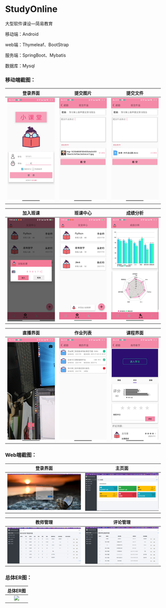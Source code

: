 # StudyOnline
大型软件课设—简易教育



移动端：Android

web端：Thymeleaf、BootStrap

服务端：SpringBoot、Mybatis

数据库：Mysql


### 移动端截图：

| 登录界面 | 提交图片 | 提交文件 |
|:-------:|:---------:|:---------:|
|![](https://github.com/CharlesKinx/StudyOnline/blob/master/%E9%A1%B9%E7%9B%AE%E6%88%AA%E5%9B%BE/011E887424A08CC162B3703C5A73B62C.jpg) | ![](https://github.com/CharlesKinx/StudyOnline/blob/master/%E9%A1%B9%E7%9B%AE%E6%88%AA%E5%9B%BE/610381F6CFAAE42161B12085574106ED.jpg) | ![](https://github.com/CharlesKinx/StudyOnline/blob/master/%E9%A1%B9%E7%9B%AE%E6%88%AA%E5%9B%BE/82C4DD3B222EC27B5A5D61BBCD9A4145.jpg)|  

| 加入班课 | 班课中心 | 成绩分析 |
|:-------:|:---------:|:---------:|
|![](https://github.com/CharlesKinx/StudyOnline/blob/master/%E9%A1%B9%E7%9B%AE%E6%88%AA%E5%9B%BE/8FF3409407AFF8CBF901C0864F16A3D1.jpg) | ![](https://github.com/CharlesKinx/StudyOnline/blob/master/%E9%A1%B9%E7%9B%AE%E6%88%AA%E5%9B%BE/FF800FD12C488DE988F8D085E0C3ADCF.jpg) | ![](https://github.com/CharlesKinx/StudyOnline/blob/master/%E9%A1%B9%E7%9B%AE%E6%88%AA%E5%9B%BE/CAAA095737DDC430BADA0EFA9F6C18C6.jpg)|  


| 直播界面 | 作业列表 | 课程界面 |
|:-------:|:---------:|:---------:|
|![](https://github.com/CharlesKinx/StudyOnline/blob/master/%E9%A1%B9%E7%9B%AE%E6%88%AA%E5%9B%BE/6.jpg) | ![](https://github.com/CharlesKinx/StudyOnline/blob/master/%E9%A1%B9%E7%9B%AE%E6%88%AA%E5%9B%BE/7.jpg) | ![](https://github.com/CharlesKinx/StudyOnline/blob/master/%E9%A1%B9%E7%9B%AE%E6%88%AA%E5%9B%BE/8.jpg)|  



### Web端截图：


|登录界面 | 主页面 | 
|:-------:|:---------:|
|![](https://github.com/CharlesKinx/StudyOnline/blob/master/%E9%A1%B9%E7%9B%AE%E6%88%AA%E5%9B%BE/1.jpg) | ![](https://github.com/CharlesKinx/StudyOnline/blob/master/%E9%A1%B9%E7%9B%AE%E6%88%AA%E5%9B%BE/3.png) |



|教师管理 | 评论管理 | 
|:-------:|:---------:|
|![](https://github.com/CharlesKinx/StudyOnline/blob/master/%E9%A1%B9%E7%9B%AE%E6%88%AA%E5%9B%BE/4.png) | ![](https://github.com/CharlesKinx/StudyOnline/blob/master/%E9%A1%B9%E7%9B%AE%E6%88%AA%E5%9B%BE/5.png) |

### 总体ER图：



|总体ER图 | 
|:-------:|
|![](https://github.com/CharlesKinx/StudyOnline/blob/master/E%20-%20R%E5%9B%BE/ER3.jpg) | 






